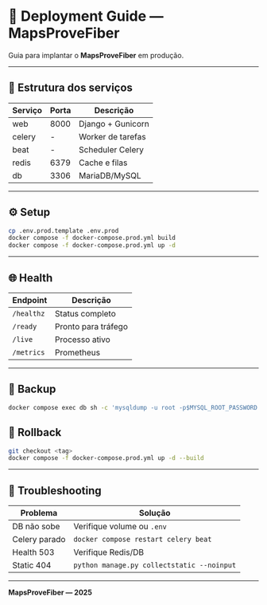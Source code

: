 # 🚀 Deployment Guide — MapsProveFiber

Guia para implantar o **MapsProveFiber** em produção.

---

## 🧩 Estrutura dos serviços

| Serviço | Porta | Descrição |
|----------|--------|------------|
| web | 8000 | Django + Gunicorn |
| celery | - | Worker de tarefas |
| beat | - | Scheduler Celery |
| redis | 6379 | Cache e filas |
| db | 3306 | MariaDB/MySQL |

---

## ⚙️ Setup

```bash
cp .env.prod.template .env.prod
docker compose -f docker-compose.prod.yml build
docker compose -f docker-compose.prod.yml up -d
```

---

## 🌐 Health

| Endpoint | Descrição |
|-----------|------------|
| `/healthz` | Status completo |
| `/ready` | Pronto para tráfego |
| `/live` | Processo ativo |
| `/metrics` | Prometheus |

---

## 🧱 Backup

```bash
docker compose exec db sh -c 'mysqldump -u root -p$MYSQL_ROOT_PASSWORD mapsprovefiber_prod > /backups/db.sql'
```

## 🔄 Rollback

```bash
git checkout <tag>
docker compose -f docker-compose.prod.yml up -d --build
```

---

## 🧰 Troubleshooting

| Problema | Solução |
|-----------|----------|
| DB não sobe | Verifique volume ou `.env` |
| Celery parado | `docker compose restart celery beat` |
| Health 503 | Verifique Redis/DB |
| Static 404 | `python manage.py collectstatic --noinput` |

---

**MapsProveFiber — 2025**
